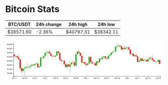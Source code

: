 # Bitcoin Stats

BTC/USDT|24h change|24h high|24h low|
|---|---|---|---|
|$38571.60|-2.36%|$40797.31|$38342.11|

<img src="./chart.svg">
